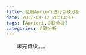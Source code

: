 ```yaml
---
title: 使用Apriori进行关联分析
date: 2017-09-12 20:13:47
tags: [Apriori,关联分析]
categories: 关联分析
---
```

　　未完待续。。。